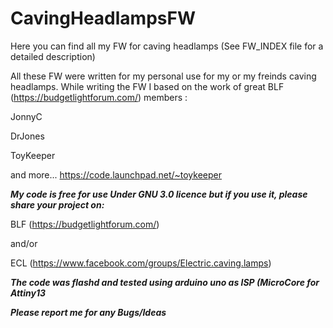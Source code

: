 # CavingHeadlampsFW
Here you can find all my FW for caving headlamps (See FW_INDEX file for a detailed description)

All these FW were written for my personal use for my or my freinds caving headlamps.
While writing the FW I based on the work of great BLF (https://budgetlightforum.com/) members : 

JonnyC

DrJones

ToyKeeper 

and more... 
https://code.launchpad.net/~toykeeper

***My code is free for use Under GNU 3.0 licence but if you use it, please share your project on:***

BLF (https://budgetlightforum.com/)

and/or 

ECL (https://www.facebook.com/groups/Electric.caving.lamps)



***The code was flashd and tested using arduino uno as ISP (MicroCore for Attiny13***

***Please report me for any Bugs/Ideas***



